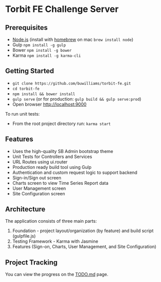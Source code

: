 Torbit FE Challenge Server
===

Prerequisites
---

* [Node.js](https://nodejs.org) (install with [homebrew](http://brew.sh/) on mac `brew install node`)
* Gulp `npm install -g gulp`
* Bower `npm install -g bower`
* Karma `npm install -g karma-cli`

Getting Started
---

* `git clone https://github.com/buwilliams/torbit-fe.git`
* `cd torbit-fe`
* `npm install && bower install`
* `gulp serve` (or for production: `gulp build && gulp serve:prod`)
* Open browser [http://localhost:9000](http://localhost:9000)

To run unit tests:

* From the root project directory run: `karma start`

Features
---

* Uses the high-quality SB Admin bootstrap theme
* Unit Tests for Controllers and Services
* URL Routes using ui.router
* Production ready build tool using Gulp
* Authentication and custom request logic to support backend
* Sign-in/Sign out screen
* Charts screen to view Time Series Report data
* User Management screen
* Site Configuration screen

Architecture
---

The application consists of three main parts:

1. Foundation - project layout/organization (by feature) and build script (gulpfile.js)
1. Testing Framework - Karma with Jasmine
1. Features (Sign-on, Charts, User Management, and Site Configuration)

Project Tracking
---

You can view the progress on the [TODO.md](https://github.com/buwilliams/torbit-fe/blob/master/TODO.md) page.

